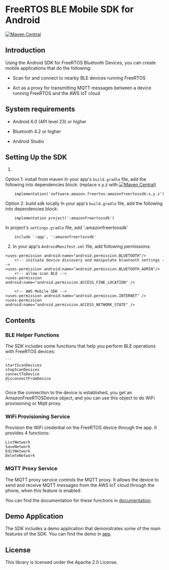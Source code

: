 # FreeRTOS BLE Mobile SDK for Android
[![Maven Central](https://maven-badges.herokuapp.com/maven-central/software.amazon.freertos/amazonfreertossdk/badge.svg?cacheSeconds=10)](https://maven-badges.herokuapp.com/maven-central/software.amazon.freertos/amazonfreertossdk/)
## Introduction

Using the Android SDK for FreeRTOS Bluetooth Devices, you can create mobile applications that do the following:

- Scan for and connect to nearby BLE devices running FreeRTOS

- Act as a proxy for transmitting MQTT messages between a device running FreeRTOS and the AWS IoT cloud

## System requirements

- Android 6.0 (API level 23) or higher

- Bluetooth 4.2 or higher

- Android Studio

## Setting Up the SDK

1. 
Option 1: install from maven
In your app's `build.gradle` file, add the following into dependencies block:
(replace x.y.z with [![Maven Central](https://maven-badges.herokuapp.com/maven-central/software.amazon.freertos/amazonfreertossdk/badge.svg?cacheSeconds=30)](https://maven-badges.herokuapp.com/maven-central/software.amazon.freertos/amazonfreertossdk/))
```
    implementation('software.amazon.freertos:amazonfreertossdk:x.y.z')
```

Option 2: build sdk locally
In your app's `build.gradle` file, add the following into dependencies block:
```
    implementation project(':amazonfreertossdk')
```
In project's `settings.gradle` file, add ':amazonfreertossdk'
```
    include ':app', ':amazonfreertossdk'
```

2. In your app's `AndroidManifest.xml` file, add following permissions:

```
<uses-permission android:name="android.permission.BLUETOOTH"/>
    <!-- initiate device discovery and manipulate bluetooth settings -->
<uses-permission android:name="android.permission.BLUETOOTH_ADMIN"/>
    <!-- allow scan BLE -->
<uses-permission android:name="android.permission.ACCESS_FINE_LOCATION" />

    <!-- AWS Mobile SDK -->
<uses-permission android:name="android.permission.INTERNET" />
<uses-permission android:name="android.permission.ACCESS_NETWORK_STATE" />
```

## Contents

### BLE Helper Functions

The SDK includes some functions that help you perform BLE operations with FreeRTOS devices:

    ```
    startScanDevices
    stopScanDevices
    connectToDevice
    disconnectFromDevice
    ```

Once the connection to the device is established, you get an AmazonFreeRTOSDevice object, and you can
use this object to do WiFi provisioning or Mqtt proxy.

### WiFi Provisioning Service

Provision the WiFi credential on the FreeRTOS device through the app. It provides 4 functions:

```
ListNetwork
SaveNetwork
EditNetwork
DeleteNetwork
````

### MQTT Proxy Service 

The MQTT proxy service controls the MQTT proxy. It allows the device to send and receive MQTT messages
from the AWS IoT cloud through the phone, when this feature is enabled.


You can find the documentation for these functions in [documentation](documentation).


## Demo Application

The SDK includes a demo application that demonstrates some of the main features of the SDK. You can find the demo in [app](app).

## License

This library is licensed under the Apache 2.0 License. 
